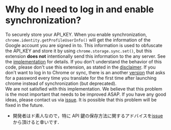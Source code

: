 # Why do I need to log in and enable synchronization?

To securely store your API_KEY. When you enable synchronization, `chrome.identity.getProfileUserInfo()` will get the information of the Google account you are signed in to. This information is used to obfuscate the API_KEY and store it by using `chrome.storage.sync.set()`, but this extension **does not** intentionally send this information to the any server. See the [implementation](https://github.com/T3aHat/DeepLopener/blob/main/options.js) for details. If you don't understand the behavior of this code, please don't use this extension, as stated in the [disclaimer](https://github.com/T3aHat/DeepLopener#%E5%85%8D%E8%B2%AC%E4%BA%8B%E9%A0%85disclaimer). If you don't want to log in to Chrome or sync, there is an another [version](https://github.com/T3aHat/DeepLopener/tree/main/DeepLopener_no_sync) that asks for a password every time you translate for the first time after launching chrome instead of synchronization (but deprecated).  
We are not satisfied with this implementation. We believe that this problem is the most important that needs to be improved ASAP. If you have any good ideas, please contact us via [issue](https://github.com/T3aHat/DeepLopener/issues). It is possible that this problem will be fixed in the future.

- 開発者はド素人なので，特に API 鍵の保存方法に関するアドバイスを[issue](https://github.com/T3aHat/DeepLopener/issues)から頂けると幸いです．
